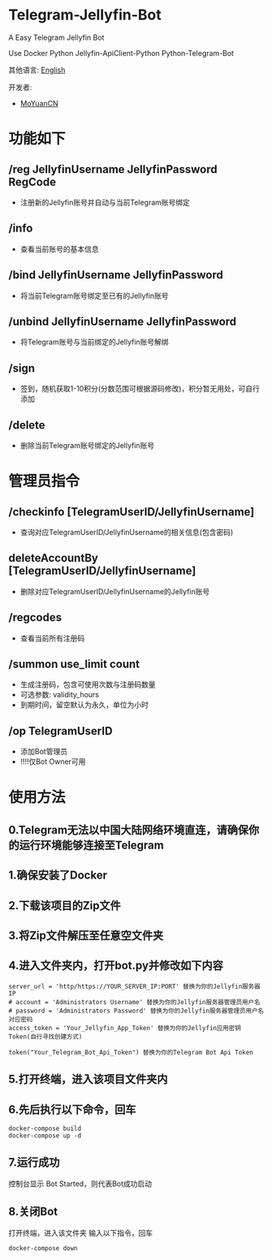 # Telegram-Jellyfin-Bot
A Easy Telegram Jellyfin Bot

Use Docker Python Jellyfin-ApiClient-Python Python-Telegram-Bot

其他语言: [English](README_EN.md)

开发者: 
- [MoYuanCN](https://github.com/MoYuanCN/)

# 功能如下

## /reg JellyfinUsername JellyfinPassword RegCode
- 注册新的Jellyfin账号并自动与当前Telegram账号绑定

## /info
- 查看当前账号的基本信息

## /bind JellyfinUsername JellyfinPassword
- 将当前Telegram账号绑定至已有的Jellyfin账号

## /unbind JellyfinUsername JellyfinPassword
- 将Telegram账号与当前绑定的Jellyfin账号解绑

## /sign
- 签到，随机获取1-10积分(分数范围可根据源码修改)，积分暂无用处，可自行添加

## /delete
- 删除当前Telegram账号绑定的Jellyfin账号

# 管理员指令

## /checkinfo [TelegramUserID/JellyfinUsername]
- 查询对应TelegramUserID/JellyfinUsername的相关信息(包含密码)

## deleteAccountBy [TelegramUserID/JellyfinUsername]
- 删除对应TelegramUserID/JellyfinUsername的Jellyfin账号

## /regcodes
- 查看当前所有注册码

## /summon use_limit count
- 生成注册码，包含可使用次数与注册码数量
- 可选参数: validity_hours
- 到期时间，留空默认为永久，单位为小时

## /op TelegramUserID
- 添加Bot管理员
- !!!!仅Bot Owner可用

# 使用方法

## 0.Telegram无法以中国大陆网络环境直连，请确保你的运行环境能够连接至Telegram

## 1.确保安装了Docker

## 2.下载该项目的Zip文件

## 3.将Zip文件解压至任意空文件夹

## 4.进入文件夹内，打开bot.py并修改如下内容
```
server_url = 'http/https://YOUR_SERVER_IP:PORT' 替换为你的Jellyfin服务器IP
# account = 'Administrators Username' 替换为你的Jellyfin服务器管理员用户名
# password = 'Administrators Password' 替换为你的Jellyfin服务器管理员用户名对应密码
access_token = 'Your_Jellyfin_App_Token' 替换为你的Jellyfin应用密钥Token(自行寻找创建方式)
```
```
token("Your_Telegram_Bot_Api_Token") 替换为你的Telegram Bot Api Token
```

## 5.打开终端，进入该项目文件夹内

## 6.先后执行以下命令，回车
```
docker-compose build
docker-compose up -d
```

## 7.运行成功
控制台显示 Bot Started，则代表Bot成功启动

## 8.关闭Bot
打开终端，进入该文件夹
输入以下指令，回车
```
docker-compose down
```
